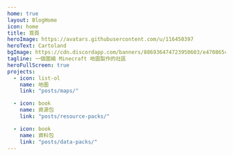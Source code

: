 ```yaml
---
home: true
layout: BlogHome
icon: home
title: 首頁
heroImage: https://avatars.githubusercontent.com/u/116450397
heroText: Cartoland
bgImage: https://cdn.discordapp.com/banners/886936474723950603/e470865c6469ed45bd6d72a8a38894a1.webp
tagline: 一個圍繞 Minecraft 地圖製作的社區
heroFullScreen: true
projects:
  - icon: list-ol
    name: 地圖
    link: "posts/maps/"

  - icon: book
    name: 資源包
    link: "posts/resource-packs/"

  - icon: book
    name: 資料包
    link: "posts/data-packs/"
---
```

